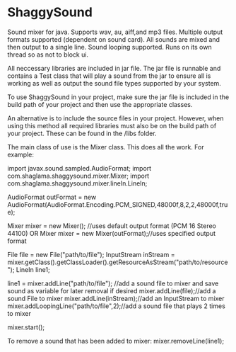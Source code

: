 # ShaggySound
Sound mixer for java.  Supports wav, au, aiff,and mp3 files. Multiple output formats supported (dependent on sound card).
All sounds are mixed and then output to a single line. Sound looping supported. 
Runs on its own thread so as not to block ui. 

All neccessary libraries are included in jar file. The jar file is runnable and contains a Test class that will play a sound from the jar to ensure all is working as well as output the sound file types supported by your system.

To use ShaggySound in your project, make sure the jar file is included in the build path of your project and then use the appropriate classes. 

An alternative is to include the source files in your project. However, when using this method all required libraries must also be on the build path of your project. These can be found in the /libs folder. 

The main class of use is the Mixer class. This does all the work. For example:

import javax.sound.sampled.AudioFormat;
import com.shaglama.shaggysound.mixer.Mixer;
import com.shaglama.shaggysound.mixer.lineIn.LineIn;


AudioFormat outFormat = new AudioFormat(AudioFormat.Encoding.PCM_SIGNED,48000f,8,2,2,48000f,true);

Mixer mixer = new Mixer(); //uses default output format (PCM 16 Stereo 44100)
OR
Mixer mixer = new Mixer(outFormat);//uses specified output format

File file = new File("path/to/file");
InputStream inStream = mixer.getClass().getClassLoader().getResourceAsStream("path/to/resource");
LineIn line1;

line1 = mixer.addLine("path/to/file"); //add a sound file to mixer and save sound as variable for later removal if desired
mixer.addLine(file);//add a sound File to mixer
mixer.addLine(inStream);//add an InputStream to mixer
mixer.addLoopingLine("path/to/file",2);//add a sound file that plays 2 times to mixer

mixer.start();

To remove a sound that has been added to mixer:
mixer.removeLine(line1);



